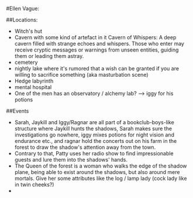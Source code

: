#Ellen Vague:

##Locations:
- Witch's hut
- Cavern with some kind of artefact in it
Cavern of Whispers:
A deep cavern filled with strange echoes and whispers. Those who enter may receive cryptic messages or warnings from unseen entities, guiding them or leading them astray.
- cemetery
- nightly lake where it's rumored that a wish can be granted if you are willing to sacrifice something (aka masturbation scene)
- Hedge labyrinth
- mental hospital
- One of the men has an observatory / alchemy lab? --> iggy for his potions

##Events
- Sarah, Jaykill and Iggy/Ragnar are all part of a bookclub-boys-like structure where Jaykill hunts the shadows, Sarah makes sure the investigations go nowhere, iggy mixes potions for night vision and endurance etc., and ragnar hold the concerts out on his farm in the forest to draw the shadow's attention away from the town.
- Contrary to that, Patty uses her radio show to find impressionable guests and lure them into the shadows' hands.
- The Queen of the forest is a woman who walks the edge of the shadow plane, being able to exist around the shadows, but also around mere mortals. Give her some attributes like the log / lamp lady (cock lady like in twin cheeks?)
-